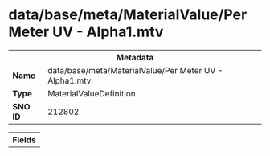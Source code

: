 <h1>data/base/meta/MaterialValue/Per Meter UV - Alpha1.mtv</h1><table><tr><th colspan="100%">Metadata</th></tr><tr><td><b>Name</b></td><td>data/base/meta/MaterialValue/Per Meter UV - Alpha1.mtv</td></tr><tr><td><b>Type</b></td><td>MaterialValueDefinition</td></tr><tr><td><b>SNO ID</b></td><td>212802</td></tr></table>

<table><tr><th colspan="100%">Fields</th></tr></table>

